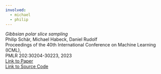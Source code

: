 ```yaml
---
involved:
  - michael
  - philip
---
```


*Gibbsian polar slice sampling*  
Philip Schär, Michael Habeck, Daniel Rudolf  
Proceedings of the 40th International Conference on Machine Learning (ICML),  
PMLR 202:30204-30223, 2023  
[Link to Paper](https://proceedings.mlr.press/v202/schar23a.html)  
[Link to Source Code](https://github.com/microscopic-image-analysis/Gibbsian_Polar_Slice_Sampling)
